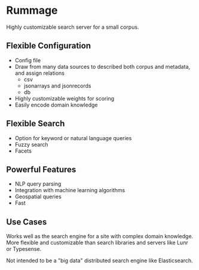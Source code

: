 # Rummage

Highly customizable search server for a small corpus.

## Flexible Configuration
- Config file
- Draw from many data sources to described both corpus and metadata, and assign relations
    - csv
    - jsonarrays and jsonrecords
    - db
- Highly customizable weights for scoring
- Easily encode domain knowledge

## Flexible Search
- Option for keyword or natural language queries
- Fuzzy search
- Facets

## Powerful Features
- NLP query parsing
- Integration with machine learning algorithms
- Geospatial queries
- Fast

## Use Cases

Works well as the search engine for a site with complex domain knowledge.
More flexible and customizable than search libraries and servers like Lunr or Typesense.

Not intended to be a "big data" distributed search engine like Elasticsearch.
